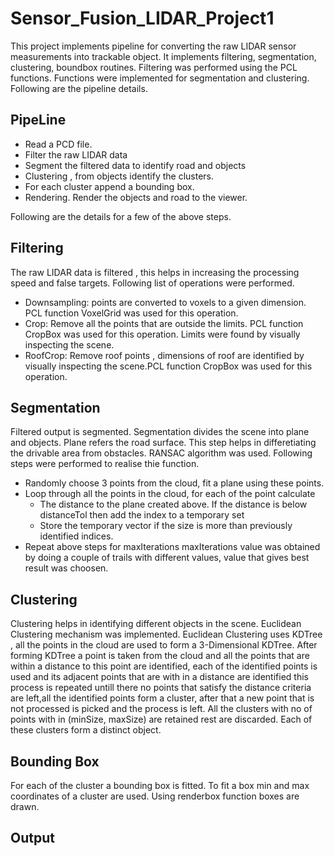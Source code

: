 # Sensor_Fusion_LIDAR_Project1
This project implements pipeline for converting the raw LIDAR sensor measurements into trackable object. It implements filtering, segmentation, clustering, boundbox routines. Filtering was performed using the PCL functions. Functions were implemented for segmentation and clustering. Following are the pipeline details. 

## PipeLine
- Read a PCD file.
- Filter the raw LIDAR data 
- Segment the filtered data to identify road and objects
- Clustering , from objects identify the clusters.
- For each cluster append a bounding box. 
- Rendering. Render the objects and road to the viewer. 

Following are the details for a few of the above steps. 

## Filtering
The raw LIDAR data is filtered , this helps in increasing the processing speed and false targets. Following list of operations were performed. 
 - Downsampling: points are converted to voxels to a given dimension. PCL function VoxelGrid was used for this operation.
 - Crop: Remove all the points that are outside the limits. PCL function CropBox was used for this operation. Limits were found by visually inspecting the scene. 
 - RoofCrop: Remove roof points , dimensions of roof are identified by visually inspecting the scene.PCL function CropBox was used for this operation.
 
## Segmentation
Filtered output is segmented. Segmentation divides the scene into plane and objects. Plane refers the road surface. This step helps in differetiating the drivable area from obstacles. RANSAC algorithm was used. Following steps were performed to realise thie function.
  - Randomly choose 3 points from the cloud, fit a plane using these points.
  - Loop through all the points in the cloud, for each of the point calculate
    - The distance to the plane created above. If the distance is below distanceTol then add the index to a temporary set
    - Store the temporary vector if the size is more than previously identified indices.
  - Repeat above steps for maxIterations
 maxIterations value was obtained by doing a couple of trails with different values, value that gives best result was choosen. 
 
 ## Clustering
 Clustering helps in identifying different objects in the scene. Euclidean Clustering mechanism was implemented. Euclidean Clustering uses KDTree , all the points in the cloud are used to form a 3-Dimensional KDTree. After forming KDTree a point is taken from the cloud and all the points that are within a distance to this point are identified, each of the identified points is used and its adjacent points that are with in a distance are identified this process is repeated untill there no points that satisfy the distance criteria are left,all the identified points form a cluster, after that a new point that is not processed is picked and the process is left. All the clusters with no of points with in (minSize, maxSize) are retained rest are discarded. Each of these clusters form a distinct object. 

## Bounding Box 
 For each of the cluster a bounding box is fitted. To fit a box min and max coordinates of a cluster are used. Using renderbox function boxes are drawn. 
 
## Output
 
   
    
 
 
